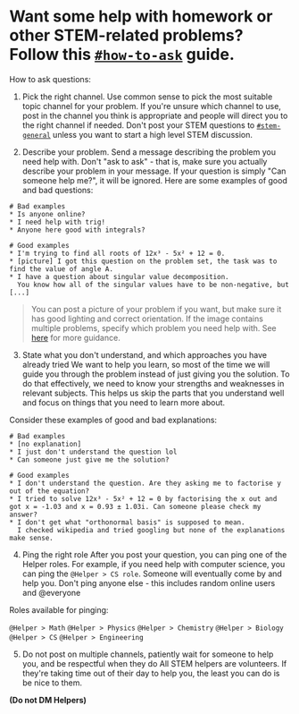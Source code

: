 # Want some help with homework or other STEM-related problems? Follow this [`#how-to-ask`](https://discord.com/channels/493173110799859713/625027300920000542) guide.

How to ask questions:

1. Pick the right channel. Use common sense to pick the most suitable topic channel for your problem. If you're unsure which channel to use, post in the channel you think is appropriate and people will direct you to the right channel if needed. Don't post your STEM questions to [`#stem-general`](https://discord.com/channels/493173110799859713/687238115114614906) unless you want to start a high level STEM discussion.

2. Describe your problem. Send a message describing the problem you need help with. Don't "ask to ask" - that is, make sure you actually describe your problem in your message. If your question is simply "Can someone help me?", it will be ignored. Here are some examples of good and bad questions:

```
# Bad examples
* Is anyone online?
* I need help with trig!
* Anyone here good with integrals?

# Good examples
* I'm trying to find all roots of 12x³ - 5x² + 12 = 0.
* [picture] I got this question on the problem set, the task was to find the value of angle A.
* I have a question about singular value decomposition. 
  You know how all of the singular values have to be non-negative, but [...]
```

> You can post a picture of your problem if you want, but make sure it has good lighting and correct orientation. If the image contains multiple problems, specify which problem you need help with. See [here](https://sol.gfxile.net/dontask.html) for more guidance.

3. State what you don't understand, and which approaches you have already tried We want to help you learn, so most of the time we will guide you through the problem instead of just giving you the solution. To do that effectively, we need to know your strengths and weaknesses in relevant subjects. This helps us skip the parts that you understand well and focus on things that you need to learn more about.

Consider these examples of good and bad explanations:

```
# Bad examples
* [no explanation]
* I just don't understand the question lol
* Can someone just give me the solution?

# Good examples
* I don't understand the question. Are they asking me to factorise y out of the equation?
* I tried to solve 12x³ - 5x² + 12 = 0 by factorising the x out and got x = -1.03 and x = 0.93 ± 1.03i. Can someone please check my answer?
* I don't get what "orthonormal basis" is supposed to mean. 
  I checked wikipedia and tried googling but none of the explanations make sense.
```

4. Ping the right role After you post your question, you can ping one of the Helper roles. For example, if you need help with computer science, you can ping the `@Helper > CS role`. Someone will eventually come by and help you. Don't ping anyone else - this includes random online users and @everyone


Roles available for pinging:

`@Helper > Math`
`@Helper > Physics`
`@Helper > Chemistry`
`@Helper > Biology`
`@Helper > CS`
`@Helper > Engineering`

5. Do not post on multiple channels, patiently wait for someone to help you, and be respectful when they do All STEM helpers are volunteers. If they're taking time out of their day to help you, the least you can do is be nice to them.

**(Do not DM Helpers)**

